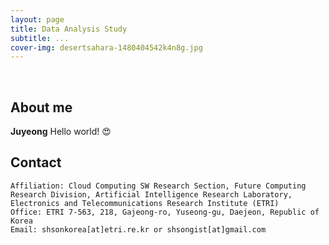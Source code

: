 ```yaml
---
layout: page
title: Data Analysis Study
subtitle: ...
cover-img: desertsahara-1480404542k4n8g.jpg
---
```


<br/>

## About me

**Juyeong** Hello world! &#128525;

## Contact

```
Affiliation: Cloud Computing SW Research Section, Future Computing Research Division, Artificial Intelligence Research Laboratory, Electronics and Telecommunications Research Institute (ETRI)
Office: ETRI 7-563, 218, Gajeong-ro, Yuseong-gu, Daejeon, Republic of Korea
Email: shsonkorea[at]etri.re.kr or shsongist[at]gmail.com
```

